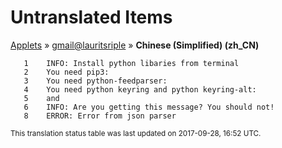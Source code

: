 # Untranslated Items
[Applets](../../../README.md) &#187; [gmail@lauritsriple](../README.md) &#187; **Chinese (Simplified) (zh_CN)**

       1	INFO: Install python libaries from terminal
       2	You need pip3:
       3	You need python-feedparser:
       4	You need python keyring and python keyring-alt:
       5	and
       6	INFO: Are you getting this message? You should not!
       8	ERROR: Error from json parser

<sup>This translation status table was last updated on 2017-09-28, 16:52 UTC.</sup>
